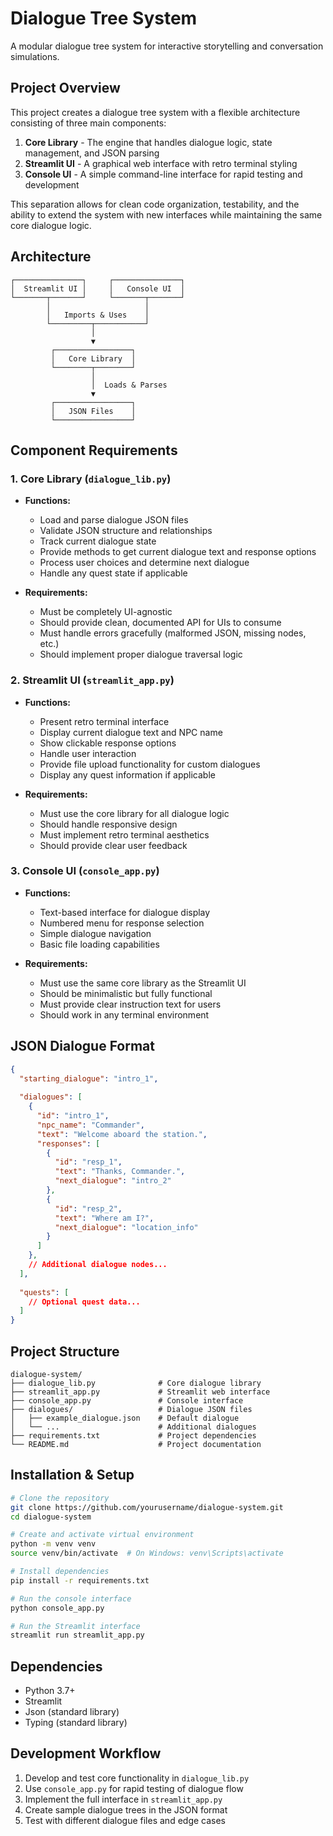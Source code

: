 # Dialogue Tree System

A modular dialogue tree system for interactive storytelling and conversation simulations.

## Project Overview

This project creates a dialogue tree system with a flexible architecture consisting of three main components:

1. **Core Library** - The engine that handles dialogue logic, state management, and JSON parsing
2. **Streamlit UI** - A graphical web interface with retro terminal styling 
3. **Console UI** - A simple command-line interface for rapid testing and development

This separation allows for clean code organization, testability, and the ability to extend the system with new interfaces while maintaining the same core dialogue logic.

## Architecture

```
┌───────────────┐     ┌───────────────┐
│  Streamlit UI │     │   Console UI  │
└───────┬───────┘     └───────┬───────┘
        │                     │
        │   Imports & Uses    │
        └─────────┬───────────┘
                  │
                  ▼
         ┌─────────────────┐
         │   Core Library  │
         └────────┬────────┘
                  │
                  │  Loads & Parses
                  ▼
         ┌─────────────────┐
         │   JSON Files    │
         └─────────────────┘
```

## Component Requirements

### 1. Core Library (`dialogue_lib.py`)

- **Functions:**
  - Load and parse dialogue JSON files
  - Validate JSON structure and relationships
  - Track current dialogue state
  - Provide methods to get current dialogue text and response options
  - Process user choices and determine next dialogue
  - Handle any quest state if applicable

- **Requirements:**
  - Must be completely UI-agnostic
  - Should provide clean, documented API for UIs to consume
  - Must handle errors gracefully (malformed JSON, missing nodes, etc.)
  - Should implement proper dialogue traversal logic

### 2. Streamlit UI (`streamlit_app.py`)

- **Functions:**
  - Present retro terminal interface
  - Display current dialogue text and NPC name
  - Show clickable response options
  - Handle user interaction
  - Provide file upload functionality for custom dialogues
  - Display any quest information if applicable

- **Requirements:**
  - Must use the core library for all dialogue logic
  - Should handle responsive design
  - Must implement retro terminal aesthetics
  - Should provide clear user feedback

### 3. Console UI (`console_app.py`)

- **Functions:**
  - Text-based interface for dialogue display
  - Numbered menu for response selection
  - Simple dialogue navigation
  - Basic file loading capabilities

- **Requirements:**
  - Must use the same core library as the Streamlit UI
  - Should be minimalistic but fully functional
  - Must provide clear instruction text for users
  - Should work in any terminal environment

## JSON Dialogue Format

```json
{
  "starting_dialogue": "intro_1",
  
  "dialogues": [
    {
      "id": "intro_1",
      "npc_name": "Commander",
      "text": "Welcome aboard the station.",
      "responses": [
        {
          "id": "resp_1",
          "text": "Thanks, Commander.",
          "next_dialogue": "intro_2"
        },
        {
          "id": "resp_2",
          "text": "Where am I?",
          "next_dialogue": "location_info"
        }
      ]
    },
    // Additional dialogue nodes...
  ],
  
  "quests": [
    // Optional quest data...
  ]
}
```

## Project Structure

```
dialogue-system/
├── dialogue_lib.py              # Core dialogue library
├── streamlit_app.py             # Streamlit web interface
├── console_app.py               # Console interface
├── dialogues/                   # Dialogue JSON files
│   ├── example_dialogue.json    # Default dialogue
│   └── ...                      # Additional dialogues
├── requirements.txt             # Project dependencies
└── README.md                    # Project documentation
```

## Installation & Setup

```bash
# Clone the repository
git clone https://github.com/yourusername/dialogue-system.git
cd dialogue-system

# Create and activate virtual environment
python -m venv venv
source venv/bin/activate  # On Windows: venv\Scripts\activate

# Install dependencies
pip install -r requirements.txt

# Run the console interface
python console_app.py

# Run the Streamlit interface
streamlit run streamlit_app.py
```

## Dependencies

- Python 3.7+
- Streamlit
- Json (standard library)
- Typing (standard library)

## Development Workflow

1. Develop and test core functionality in `dialogue_lib.py`
2. Use `console_app.py` for rapid testing of dialogue flow
3. Implement the full interface in `streamlit_app.py`
4. Create sample dialogue trees in the JSON format
5. Test with different dialogue files and edge cases
